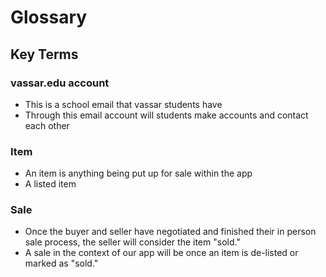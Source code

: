 # Glossary

## Key Terms

### vassar.edu account
- This is a school email that vassar students have
- Through this email account will students make accounts
and contact each other

### Item
- An item is anything being put up for sale within the app
- A listed item

### Sale
- Once the buyer and seller have negotiated and finished their
in person sale process, the seller will consider the item "sold."
- A sale in the context of our app will be once an item is de-listed or marked as "sold."
